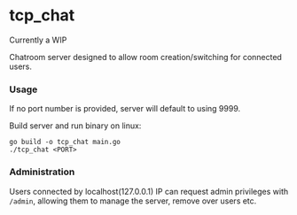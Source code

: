 # tcp_chat

Currently a WIP

Chatroom server designed to allow room creation/switching for connected users. 

### Usage

If no port number is provided, server will default to using 9999.

Build server and run binary on linux:
```
go build -o tcp_chat main.go
./tcp_chat <PORT>
```

### Administration

Users connected by localhost(127.0.0.1) IP can request admin privileges with `/admin`, allowing them to manage the server, remove over users etc.
